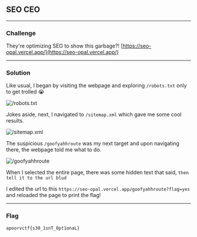 ## SEO CEO

---

### Challenge

They're optimizing SEO to show this garbage?! [https://seo-opal.vercel.app/](https://seo-opal.vercel.app/)

---

### Solution

Like usual, I began by visiting the webpage and exploring `/robots.txt` only to get trolled 😭

![/robots.txt](https://github.com/user-attachments/assets/4df6e121-f8eb-4ce3-ae47-2ecc245bd4ed)

Jokes aside, next, I navigated to `/sitemap.xml` which gave me some cool results.

![/sitemap.xml](https://github.com/user-attachments/assets/23b65f34-4eb4-4ec2-bfff-682fc4687670)

The suspicious `/goofyahhroute` was my next target and upon navigating there, the webpage told me what to do.

![/goofyahhroute](https://github.com/user-attachments/assets/cb7ef866-e121-491a-9b2e-19cd6af3fd39)

When I selected the entire page, there was some hidden text that said, `then tell it to the url blud`

I edited the url to this `https://seo-opal.vercel.app/goofyahhroute?flag=yes` and reloaded the page to print the flag!

---

### Flag

```
apoorvctf{s30_1snT_0pt1onaL}
